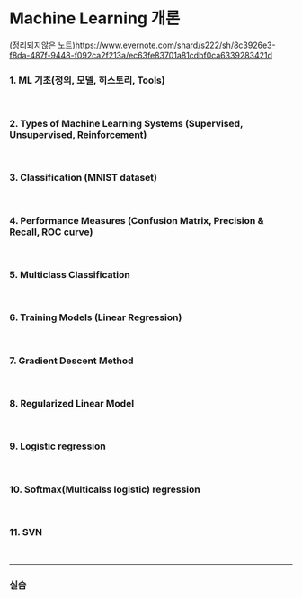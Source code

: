 # Machine Learning 개론  
  
(정리되지않은 노트)https://www.evernote.com/shard/s222/sh/8c3926e3-f8da-487f-9448-f092ca2f213a/ec63fe83701a81cdbf0ca6339283421d  

### 1. ML 기초(정의, 모델, 히스토리, Tools)  
<br>

### 2. Types of Machine Learning Systems (Supervised, Unsupervised, Reinforcement)   
<br>

### 3. Classification (MNIST dataset)  
<br>

### 4. Performance Measures (Confusion Matrix, Precision & Recall, ROC curve)  
<br>

### 5. Multiclass Classification
<br>

### 6. Training Models (Linear Regression)
<br>

### 7. Gradient Descent Method
<br>

### 8. Regularized Linear Model
<br>

### 9. Logistic regression
<br>

### 10. Softmax(Multicalss logistic) regression
<br>

### 11. SVN
<br>

<hr>

### 실습  
